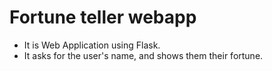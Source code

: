 # Fortune teller webapp
- It is Web Application using Flask.
- It asks for the user's name, and shows them their fortune.
